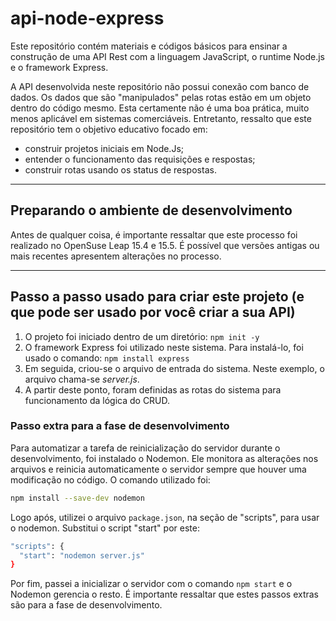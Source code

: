 # api-node-express
Este repositório contém materiais e códigos básicos para ensinar a construção de uma API Rest com a linguagem JavaScript, o runtime Node.js e o framework Express.

A API desenvolvida neste repositório não possui conexão com banco de dados. Os dados que são "manipulados" pelas rotas estão em um objeto dentro do código mesmo. Esta certamente não é uma boa prática, muito menos aplicável em sistemas comerciáveis. Entretanto, ressalto que este repositório tem o objetivo educativo focado em:

- construir projetos iniciais em Node.Js;
- entender o funcionamento das requisições e respostas;
- construir rotas usando os status de respostas.

---

## Preparando o ambiente de desenvolvimento
Antes de qualquer coisa, é importante ressaltar que este processo foi realizado no OpenSuse Leap 15.4 e 15.5. É possível que versões antigas ou mais recentes apresentem alterações no processo.

---

## Passo a passo usado para criar este projeto (e que pode ser usado por você criar a sua API)

1. O projeto foi iniciado dentro de um diretório: `npm init -y`
2. O framework Express foi utilizado neste sistema. Para instalá-lo, foi usado o comando: `npm install express`
3. Em seguida, criou-se o arquivo de entrada do sistema. Neste exemplo, o arquivo chama-se *server.js*.
4. A partir deste ponto, foram definidas as rotas do sistema para funcionamento da lógica do CRUD.

### Passo extra para a fase de desenvolvimento

Para automatizar a tarefa de reinicialização do servidor durante o desenvolvimento, foi instalado o Nodemon. Ele monitora as alterações nos arquivos e reinicia automaticamente o servidor sempre que houver uma modificação no código. O comando utilizado foi:

~~~bash
npm install --save-dev nodemon
~~~

Logo após, utilizei o arquivo `package.json`, na seção de "scripts", para usar o nodemon. Substitui o script "start" por este:

~~~bash
"scripts": {
  "start": "nodemon server.js"
}
~~~

Por fim, passei a inicializar o servidor com o comando `npm start` e o Nodemon gerencia o resto. É importante ressaltar que estes passos extras são para a fase de desenvolvimento.
